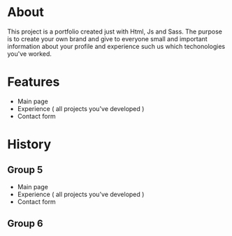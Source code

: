# About

This project is a portfolio created just with Html, Js and Sass. The purpose is to create your own brand and give to everyone small and important information about your profile and experience such us which techonologies you've worked.

# Features

- Main page
- Experience ( all projects you've developed )
- Contact form

# History

## Group 5

- Main page
- Experience ( all projects you've developed )
- Contact form

## Group 6
